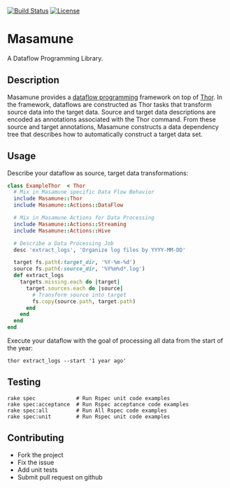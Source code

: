 [![Build Status](https://secure.travis-ci.org/socialcast/masamune.png?branch=master)](http://travis-ci.org/socialcast/masamune)
[![License](http://img.shields.io/license/MIT.png?color=green)](http://opensource.org/licenses/MIT)

Masamune
========
A Dataflow Programming Library.

Description
------------
Masamune provides a [dataflow programming](http://en.wikipedia.org/wiki/Dataflow_programming) framework on top of [Thor](http://whatisthor.com/). In the framework, dataflows are constructed as Thor tasks that transform source data into the target data. Source and target data descriptions are encoded as annotations associated with the Thor command. From these source and target annotations, Masamune constructs a data dependency tree that describes how to automatically construct a target data set.

Usage
----------

Describe your dataflow as source, target data transformations:
```ruby
class ExampleThor  < Thor
  # Mix in Masamune specific Data Flow Behavior
  include Masamune::Thor
  include Masamune::Actions::DataFlow

  # Mix in Masamune Actions for Data Processing
  include Masamune::Actions::Streaming
  include Masamune::Actions::Hive

  # Describe a Data Processing Job
  desc 'extract_logs', 'Organize log files by YYYY-MM-DD'

  target fs.path(:target_dir, '%Y-%m-%d')
  source fs.path(:source_dir, '%Y%m%d*.log')
  def extract_logs
    targets.missing.each do |target|
      target.sources.each do |source|
        # Transform source into target
        fs.copy(source.path, target.path)
      end
    end
  end
end
```

Execute your dataflow with the goal of processing all data from the start of the year:

```
thor extract_logs --start '1 year ago'
```

Testing
---------------
```
rake spec             # Run Rspec unit code examples
rake spec:acceptance  # Run Rspec acceptance code examples
rake spec:all         # Run All Rspec code examples
rake spec:unit        # Run Rspec unit code examples
```

Contributing
---------------

* Fork the project
* Fix the issue
* Add unit tests
* Submit pull request on github
